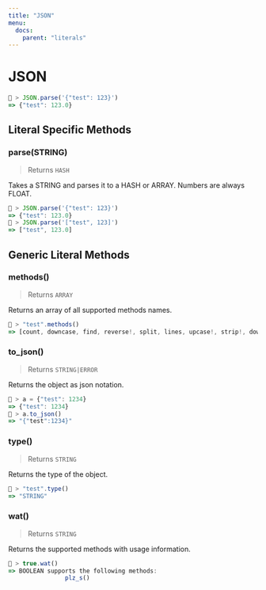 ```yaml
---
title: "JSON"
menu:
  docs:
    parent: "literals"
---
```

# JSON




```js
🚀 > JSON.parse('{"test": 123}')
=> {"test": 123.0}
```

## Literal Specific Methods

### parse(STRING)
> Returns `HASH`

Takes a STRING and parses it to a HASH or ARRAY. Numbers are always FLOAT.


```js
🚀 > JSON.parse('{"test": 123}')
=> {"test": 123.0}
🚀 > JSON.parse('["test", 123]')
=> ["test", 123.0]
```



## Generic Literal Methods

### methods()
> Returns `ARRAY`

Returns an array of all supported methods names.

```js
🚀 > "test".methods()
=> [count, downcase, find, reverse!, split, lines, upcase!, strip!, downcase!, size, plz_i, replace, reverse, strip, upcase]
```

### to_json()
> Returns `STRING|ERROR`

Returns the object as json notation.

```js
🚀 > a = {"test": 1234}
=> {"test": 1234}
🚀 > a.to_json()
=> "{"test":1234}"
```

### type()
> Returns `STRING`

Returns the type of the object.

```js
🚀 > "test".type()
=> "STRING"
```

### wat()
> Returns `STRING`

Returns the supported methods with usage information.

```js
🚀 > true.wat()
=> BOOLEAN supports the following methods:
				plz_s()
```
